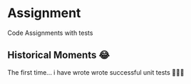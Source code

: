 # Assignment
Code Assignments with tests

## Historical Moments 😂

The first time... i have wrote wrote successful unit tests 🥳🥳🙏
